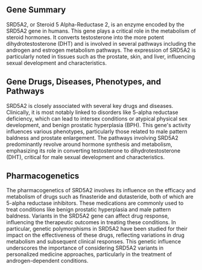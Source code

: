 ## Gene Summary
SRD5A2, or Steroid 5 Alpha-Reductase 2, is an enzyme encoded by the SRD5A2 gene in humans. This gene plays a critical role in the metabolism of steroid hormones. It converts testosterone into the more potent dihydrotestosterone (DHT) and is involved in several pathways including the androgen and estrogen metabolism pathways. The expression of SRD5A2 is particularly noted in tissues such as the prostate, skin, and liver, influencing sexual development and characteristics.

## Gene Drugs, Diseases, Phenotypes, and Pathways
SRD5A2 is closely associated with several key drugs and diseases. Clinically, it is most notably linked to disorders like 5-alpha reductase deficiency, which can lead to intersex conditions or atypical physical sex development, and benign prostatic hyperplasia (BPH). This gene's activity influences various phenotypes, particularly those related to male pattern baldness and prostate enlargement. The pathways involving SRD5A2 predominantly revolve around hormone synthesis and metabolism, emphasizing its role in converting testosterone to dihydrotestosterone (DHT), critical for male sexual development and characteristics.

## Pharmacogenetics
The pharmacogenetics of SRD5A2 involves its influence on the efficacy and metabolism of drugs such as finasteride and dutasteride, both of which are 5-alpha reductase inhibitors. These medications are commonly used to treat conditions like benign prostatic hyperplasia and male pattern baldness. Variants in the SRD5A2 gene can affect drug response, influencing the therapeutic outcomes in treating these conditions. In particular, genetic polymorphisms in SRD5A2 have been studied for their impact on the effectiveness of these drugs, reflecting variations in drug metabolism and subsequent clinical responses. This genetic influence underscores the importance of considering SRD5A2 variants in personalized medicine approaches, particularly in the treatment of androgen-dependent conditions.